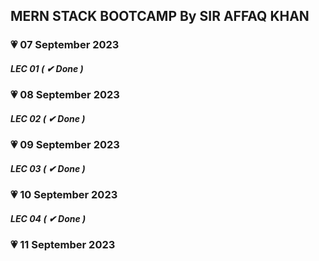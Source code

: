 ## MERN STACK BOOTCAMP By SIR AFFAQ KHAN

### 💗 07 September 2023

##### LEC 01 ( ✔ Done )

### 💗 08 September 2023

##### LEC 02 ( ✔ Done )

### 💗 09 September 2023

##### LEC 03 ( ✔ Done )

### 💗 10 September 2023

##### LEC 04 ( ✔ Done )

### 💗 11 September 2023
